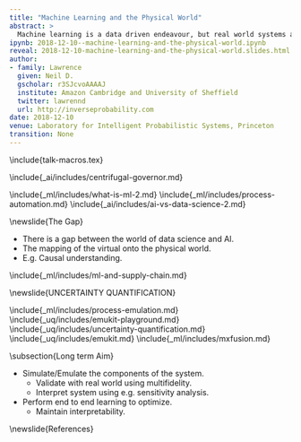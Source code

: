 ```yaml
---
title: "Machine Learning and the Physical World"
abstract: >
  Machine learning is a data driven endeavour, but real world systems are physical and mechanistic. In this talk we will review approaches to integrating machine learning with real world systems. Our focus will be on emulation (otherwise known as surrogate modeling). 
ipynb: 2018-12-10--machine-learning-and-the-physical-world.ipynb
reveal: 2018-12-10-machine-learning-and-the-physical-world.slides.html
author:
- family: Lawrence
  given: Neil D.
  gscholar: r3SJcvoAAAAJ
  institute: Amazon Cambridge and University of Sheffield
  twitter: lawrennd
  url: http://inverseprobability.com
date: 2018-12-10
venue: Laboratory for Intelligent Probabilistic Systems, Princeton
transition: None
---
```


\include{talk-macros.tex}

\include{_ai/includes/centrifugal-governor.md}

\include{_ml/includes/what-is-ml-2.md}
\include{_ml/includes/process-automation.md}
\include{_ai/includes/ai-vs-data-science-2.md}

\newslide{The Gap}

* There is a gap between the world of data science and AI.
* The mapping of the virtual onto the physical world.
* E.g. Causal understanding. 

\include{_ml/includes/ml-and-supply-chain.md}
<!--include{_ml/includes/or-control-econometrics-statistics-ml.md}-->

\newslide{UNCERTAINTY QUANTIFICATION}

\include{_ml/includes/process-emulation.md}
\include{_uq/includes/emukit-playground.md}
\include{_uq/includes/uncertainty-quantification.md}
\include{_uq/includes/emukit.md}
\include{_ml/includes/mxfusion.md}

\subsection{Long term Aim}

* Simulate/Emulate the components of the system.
    * Validate with real world using multifidelity.
	* Interpret system using e.g. sensitivity analysis.
* Perform end to end learning to optimize.
    * Maintain interpretability.


\newslide{References}







